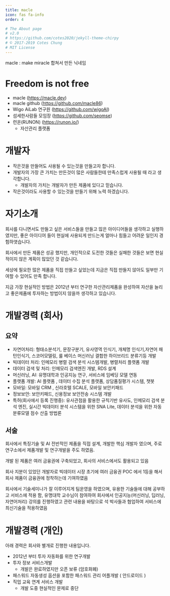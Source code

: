 ```yaml
---
title: macle
icon: fas fa-info
order: 4

# The About page
# v2.0
# https://github.com/cotes2020/jekyll-theme-chirpy
# © 2017-2019 Cotes Chung
# MIT License
---
```


macle : make miracle 합쳐서 만든 닉네임

# Freedom is not free

- macle (https://macle.dev)
- macle github (https://github.com/macle86)
- Wigo AiLab 연구원 (https://github.com/wigoAI)
- 섬세한사람들 모임장 (https://github.com/seomse)
- 런온(RUNON) (https://runon.io/)
  - 자산관리 플랫폼


# 개발자
- 작은것을 만들어도 사용될 수 있는것을 만들고자 합니다.
- 개발자의 가장 큰 가치는 만든것이 많은 사람들한테 만족스럽게 사용될 때 라고 생각합니다.
  - 개발자의 가치는 개발자가 만든 제품에 있다고 믿습니다.
- 작은것이라도 사용할 수 있는것을 만들기 위해 노력 하겠습니다.

# 자기소개
회사를 다니면서도 만들고 싶은 서비스들을 만들고 많은 아이디어들을 생각하고 실행하였지만, 좋은 아이디어 들이 현실에 사용되게 만드는게 얼마나 힘들고 어려운 일인지 경험하엿습니다.

회사에서 만든 제품은 성공 했지만, 개인적으로 도전한 것들은 실패한 것들은 보면 현실적이지 않은 계획이 많았던 것 같습니다.

세상에 필요한 많은 제품을 직접 만들고 싶었는데 지금은 직접 만들지 않아도 일부만 기여할 수 있어도 만족 합니다.

지금 가장 현실적인 방법은 2012년 부터 연구한 자산관리제품을 완성하여 자산을 늘리고 좋은제품에 투자하는 방법이지 않을까 생각하고 있습니다.


# 개발경력 (회사)
## 요약
- 자연어처리: 형태소분석기, 문장구분기, 유사영역 인식기, 개체명 인식기,자연어 패턴인식기, 스코어모델링, 룰 베이스 머신러닝 결합한 하이브리드 분류기등 개발
- 빅데이터 처리: 인메모리 병렬 검색 분석 시스템개발, 병렬처리 플랫폼 개발
- 데이터 검색 및 처리: 인메모리 검색엔진 개발, RDS 설계
- 머신러닝, AI: 유명대학과 인공지능 연구, 서비스에 임베딩 모델 연동
- 플랫폼 개발: AI 플랫폼 , 데이터 수집 분석 플랫폼, 상담품질평가 시스템, 챗봇
- 모바일: 모바일 CRM , 신라호텔 SCALE, 모바일 보안키패드
- 정보보안: 보안키패드, 신용정보 보안전송 시스템 개발
- 특허(회사에서 등록 진행중): 유사관점을 활용한 규칙기반 유사도, 인메모리 검색 분석 엔진, 실시간 빅데이터 분석 시스템을 위한 SNA Lite, 데이터 분석을 위한 자동분류모델 점수 산출 방법론

## 서술
회사에서 특징기술 및 AI 전반적인 제품을 직접 설계, 개발한 핵심 개발자 였으며, 주로 연구소에서 제품개발 및 연구개발을 주도 하였음.

개발 된 제품은 여러 금융권에 구축되었고, 회사의 서비스에서도 활용되고 있음

회사 지분이 있었던 개발자로 빅데이터 시장 초기에 여러 금융권 POC 에서 1등을 해서 회사 제품이 금융권에 정착하는데 기여하였음

회사에서 기술세미나가 잘 이루어지게 팀운영을 하였으며, 유용한 기술들에 대해 공부하고 서비스에 적용 함, 유명대학 교수님이 참여하여 회사에서 인공지능(머신러닝, 딥러닝, 자연어처리) 강의를 진행하였고 관련 내용을 바탕으로 석 박사들과 협업하여 서비스에 최신기술을 적용하였음


# 개발경력 (개인)
아래 경력은 회사와 별개로 진행한 내용입니다.

- 2012년 부터 투자 자동화를 위한 연구개발
- 투자 정보 서비스개발
  - 개발은 완료하였지만 오픈 보류 (암호화폐)
- 패스워드 자동생성 옵션을 포함한 패스워드 관리 어플개발 ( 안드로이드 )
- 직업 교육 연계 서비스 개발
  - 개발 도중 현실적인 문제로 중단

